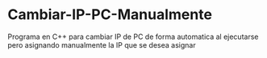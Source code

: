 # Cambiar-IP-PC-Manualmente
Programa en C++ para cambiar IP de PC de forma automatica al ejecutarse pero asignando manualmente la IP que se desea asignar
